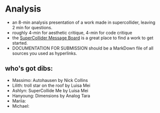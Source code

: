 # Analysis
- an 8-min analysis presentation of a work made in supercollider, leaving 2 min for questions.
- roughly 4-min for aesthetic critique, 4-min for code critique
- the [SuperCollider Message Board](https://scsynth.org/) is a great place to find a work to get started.
- DOCUMENTATION FOR SUBMISSION should be a MarkDown file of all sources you used as hyperlinks.

## who's got dibs:
- Massimo: Autohausen by Nick Collins
- Lilith: troll star on the roof by Luisa Mei
- Ashlyn: SuperCollide Me by Luisa Mei
- Hanyoung: Dimensions by Analog Tara
- Mariia:
- Michael: 